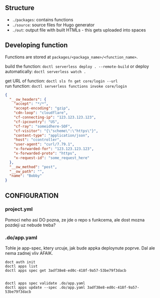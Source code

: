 
## Structure

- `./packages`: contains functions
- `./source`: source files for Hugo generator
- `./out`: output file with built HTMLs - this gets uploaded into spaces


## Developing function

Functions are stored at `packages/<packaga_name>/<function_name>`.


build the function: `doctl serverless deploy . --remote-build`
or deploy automatically: `doctl serverless watch .`


get URL of function: `doctl sls fn get core/login --url`  
run function: `doctl serverless functions invoke core/login`



```json
{
  "__ow_headers": {
    "accept": "*/*",
    "accept-encoding": "gzip",
    "cdn-loop": "cloudflare",
    "cf-connecting-ip": "123.123.123.123",
    "cf-ipcountry": "US",
    "cf-ray": "someidhere-SOF",
    "cf-visitor": "{\"scheme\":\"https\"}",
    "content-type": "application/json",
    "host": "ccontroller",
    "user-agent": "curl/7.79.1",
    "x-forwarded-for": "123.123.123.123",
    "x-forwarded-proto": "https",
    "x-request-id": "some_request_here"
  },
  "__ow_method": "post",
  "__ow_path": "",
  "name": "Bobby"
}
```



## CONFIGURATION

### project.yml

Pomoci neho asi DO pozna, ze jde o repo s funkcema, ale dost mozna pozdeji uz nebude treba?

### .do/app.yaml

Tohle je app-spec, ktery urcuje, jak bude appka deploynute poprve.
Dal ale nema zadnej vliv AFAIK.

```
doct auth init
doctl apps list
doctl apps spec get 3adf38e8-ed0c-418f-9a57-53be79f3dacb


doctl apps spec validate .do/app.yaml
doctl apps update --spec .do/app.yaml 3adf38e8-ed0c-418f-9a57-53be79f3dacb
```
